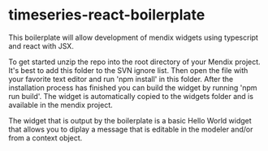 # timeseries-react-boilerplate

This boilerplate will allow development of mendix widgets using typescript and react with JSX. 

To get started unzip the repo into the root directory of your Mendix project. It's best to add this folder to the SVN ignore list. 
Then open the file with your favorite text editor and run 'npm install' in this folder. After the installation process has finished you can build the widget by running 'npm run build'. The widget is automatically copied to the widgets folder and is available in the mendix project. 


The widget that is output by the boilerplate is a basic Hello World widget that allows you to diplay a message that is editable in the modeler and/or from a context object.
